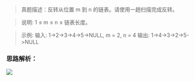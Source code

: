 > 真题描述：反转从位置 m 到 n 的链表。请使用一趟扫描完成反转。

> 说明: 1 ≤ m ≤ n ≤ 链表长度。

> 示例:
输入: 1->2->3->4->5->NULL, m = 2, n = 4
输出: 1->4->3->2->5->NULL


### 思路解析：
![](https://upload-images.jianshu.io/upload_images/5016475-201f06665add75e8.png?imageMogr2/auto-orient/strip%7CimageView2/2/w/1240)